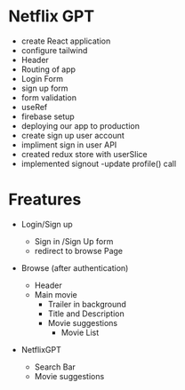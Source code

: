 # Netflix GPT

- create React application
- configure tailwind
- Header
- Routing of app
- Login Form
- sign up form
- form validation
- useRef
- firebase setup
- deploying our app to production
- create sign up user account
- impliment sign in user API
- created redux store with userSlice
- implemented signout
  -update profile() call

# Freatures

- Login/Sign up
  - Sign in /Sign Up form
  - redirect to browse Page
- Browse (after authentication)

  - Header
  - Main movie
    - Trailer in background
    - Title and Description
    - Movie suggestions
      - Movie List

- NetflixGPT
  - Search Bar
  - Movie suggestions

